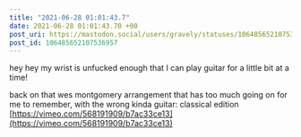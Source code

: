 ```yaml
---
title: "2021-06-28 01:01:43.7"
date: 2021-06-28 01:01:43.70 +00
post_uri: https://mastodon.social/users/gravely/statuses/106485652107536957
post_id: 106485652107536957
---
```

hey hey my wrist is unfucked enough that I can play guitar for a little bit at a time!

back on that wes montgomery arrangement that has too much going on for me to remember, with the wrong kinda guitar: classical edition [https://vimeo.com/568191909/b7ac33ce13](https://vimeo.com/568191909/b7ac33ce13)


